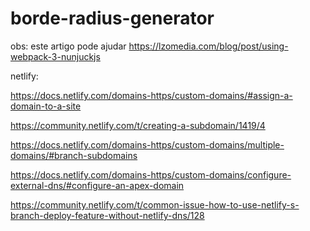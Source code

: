 # borde-radius-generator

obs: este artigo pode ajudar
https://lzomedia.com/blog/post/using-webpack-3-nunjuckjs



netlify:

https://docs.netlify.com/domains-https/custom-domains/#assign-a-domain-to-a-site

https://community.netlify.com/t/creating-a-subdomain/1419/4

https://docs.netlify.com/domains-https/custom-domains/multiple-domains/#branch-subdomains

https://docs.netlify.com/domains-https/custom-domains/configure-external-dns/#configure-an-apex-domain

https://community.netlify.com/t/common-issue-how-to-use-netlify-s-branch-deploy-feature-without-netlify-dns/128
